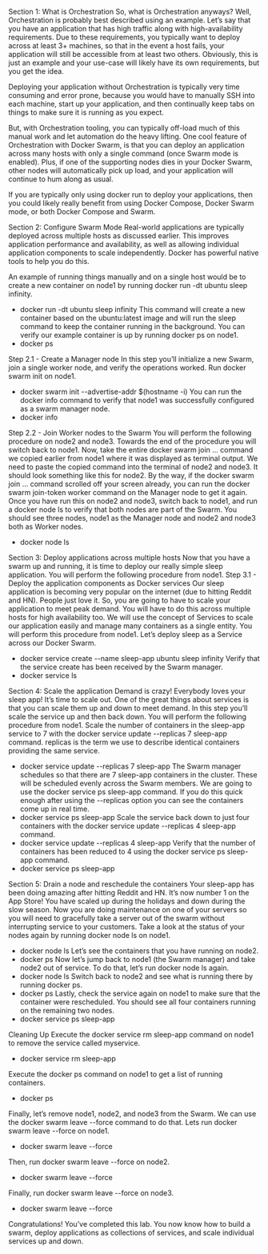 Section 1: What is Orchestration
So, what is Orchestration anyways? Well, Orchestration is probably best described using an example. Let’s say that you have an application that has high traffic along with high-availability requirements. Due to these requirements, you typically want to deploy across at least 3+ machines, so that in the event a host fails, your application will still be accessible from at least two others. Obviously, this is just an example and your use-case will likely have its own requirements, but you get the idea.

Deploying your application without Orchestration is typically very time consuming and error prone, because you would have to manually SSH into each machine, start up your application, and then continually keep tabs on things to make sure it is running as you expect.

But, with Orchestration tooling, you can typically off-load much of this manual work and let automation do the heavy lifting. One cool feature of Orchestration with Docker Swarm, is that you can deploy an application across many hosts with only a single command (once Swarm mode is enabled). Plus, if one of the supporting nodes dies in your Docker Swarm, other nodes will automatically pick up load, and your application will continue to hum along as usual.

If you are typically only using docker run to deploy your applications, then you could likely really benefit from using Docker Compose, Docker Swarm mode, or both Docker Compose and Swarm.

Section 2: Configure Swarm Mode
Real-world applications are typically deployed across multiple hosts as discussed earlier. This improves application performance and availability, as well as allowing individual application components to scale independently. Docker has powerful native tools to help you do this.

An example of running things manually and on a single host would be to create a new container on node1 by running docker run -dt ubuntu sleep infinity.
- docker run -dt ubuntu sleep infinity
This command will create a new container based on the ubuntu:latest image and will run the sleep command to keep the container running in the background. You can verify our example container is up by running docker ps on node1.
- docker ps

Step 2.1 - Create a Manager node
In this step you’ll initialize a new Swarm, join a single worker node, and verify the operations worked.
Run docker swarm init on node1.
- docker swarm init --advertise-addr $(hostname -i)
You can run the docker info command to verify that node1 was successfully configured as a swarm manager node.
- docker info

Step 2.2 - Join Worker nodes to the Swarm
You will perform the following procedure on node2 and node3. Towards the end of the procedure you will switch back to node1.
Now, take the entire docker swarm join ... command we copied earlier from node1 where it was displayed as terminal output. We need to paste the copied command into the terminal of node2 and node3.
It should look something like this for node2. By the way, if the docker swarm join ... command scrolled off your screen already, you can run the docker swarm join-token worker command on the Manager node to get it again.
Once you have run this on node2 and node3, switch back to node1, and run a docker node ls to verify that both nodes are part of the Swarm. You should see three nodes, node1 as the Manager node and node2 and node3 both as Worker nodes.
- docker node ls

Section 3: Deploy applications across multiple hosts
Now that you have a swarm up and running, it is time to deploy our really simple sleep application.
You will perform the following procedure from node1.
Step 3.1 - Deploy the application components as Docker services
Our sleep application is becoming very popular on the internet (due to hitting Reddit and HN). People just love it. So, you are going to have to scale your application to meet peak demand. You will have to do this across multiple hosts for high availability too. We will use the concept of Services to scale our application easily and manage many containers as a single entity.
You will perform this procedure from node1.
Let’s deploy sleep as a Service across our Docker Swarm.
- docker service create --name sleep-app ubuntu sleep infinity
Verify that the service create has been received by the Swarm manager.
- docker service ls

Section 4: Scale the application
Demand is crazy! Everybody loves your sleep app! It’s time to scale out.
One of the great things about services is that you can scale them up and down to meet demand. In this step you’ll scale the service up and then back down.
You will perform the following procedure from node1.
Scale the number of containers in the sleep-app service to 7 with the docker service update --replicas 7 sleep-app command. replicas is the term we use to describe identical containers providing the same service.
- docker service update --replicas 7 sleep-app
The Swarm manager schedules so that there are 7 sleep-app containers in the cluster. These will be scheduled evenly across the Swarm members.
We are going to use the docker service ps sleep-app command. If you do this quick enough after using the --replicas option you can see the containers come up in real time.
- docker service ps sleep-app
Scale the service back down to just four containers with the docker service update --replicas 4 sleep-app command.
- docker service update --replicas 4 sleep-app
Verify that the number of containers has been reduced to 4 using the docker service ps sleep-app command.
- docker service ps sleep-app

Section 5: Drain a node and reschedule the containers
Your sleep-app has been doing amazing after hitting Reddit and HN. It’s now number 1 on the App Store! You have scaled up during the holidays and down during the slow season. Now you are doing maintenance on one of your servers so you will need to gracefully take a server out of the swarm without interrupting service to your customers.
Take a look at the status of your nodes again by running docker node ls on node1.
- docker node ls
Let’s see the containers that you have running on node2.
- docker ps
Now let’s jump back to node1 (the Swarm manager) and take node2 out of service. To do that, let’s run docker node ls again.
- docker node ls
Switch back to node2 and see what is running there by running docker ps.
- docker ps
Lastly, check the service again on node1 to make sure that the container were rescheduled. You should see all four containers running on the remaining two nodes.
- docker service ps sleep-app

Cleaning Up
Execute the docker service rm sleep-app command on node1 to remove the service called myservice.
- docker service rm sleep-app

Execute the docker ps command on node1 to get a list of running containers.
- docker ps

Finally, let’s remove node1, node2, and node3 from the Swarm. We can use the docker swarm leave --force command to do that.
Lets run docker swarm leave --force on node1.
- docker swarm leave --force

Then, run docker swarm leave --force on node2.
- docker swarm leave --force

Finally, run docker swarm leave --force on node3.
- docker swarm leave --force

Congratulations! You’ve completed this lab. You now know how to build a swarm, deploy applications as collections of services, and scale individual services up and down.